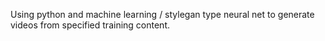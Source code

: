 Using python and machine learning / stylegan type neural net to generate videos from specified training content. 